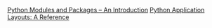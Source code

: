 [Python Modules and Packages – An Introduction](https://realpython.com/python-modules-packages/)
[Python Application Layouts: A Reference](https://realpython.com/python-application-layouts/)
